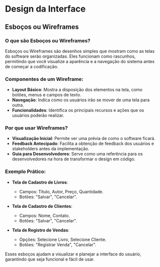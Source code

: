 # Design da Interface

## Esboços ou Wireframes

### O que são Esboços ou Wireframes?

Esboços ou Wireframes são desenhos simples que mostram como as telas do software serão organizadas. Eles funcionam como rascunhos, permitindo que você visualize a aparência e a navegação do sistema antes de começar a codificação.

### Componentes de um Wireframe:

- **Layout Básico**: Mostra a disposição dos elementos na tela, como botões, menus e campos de texto.
- **Navegação**: Indica como os usuários irão se mover de uma tela para outra.
- **Funcionalidades**: Identifica os principais recursos e ações que os usuários poderão realizar.

### Por que usar Wireframes?

- **Visualização Inicial**: Permite ver uma prévia de como o software ficará.
- **Feedback Antecipado**: Facilita a obtenção de feedback dos usuários e stakeholders antes da implementação.
- **Guia para Desenvolvedores**: Serve como uma referência para os desenvolvedores na hora de transformar o design em código.

### Exemplo Prático:

- **Tela de Cadastro de Livros**:
  - Campos: Título, Autor, Preço, Quantidade.
  - Botões: "Salvar", "Cancelar".

- **Tela de Cadastro de Clientes**:
  - Campos: Nome, Contato.
  - Botões: "Salvar", "Cancelar".

- **Tela de Registro de Vendas**:
  - Opções: Selecione Livro, Selecione Cliente.
  - Botões: "Registrar Venda", "Cancelar".

Esses esboços ajudam a visualizar e planejar a interface do usuário, garantindo que seja funcional e fácil de usar.
